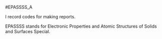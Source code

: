 #EPASSSS_A

I record codes for making reports.

EPASSSS stands for Electronic Properties and Atomic Structures of Solids and Surfaces Special.
